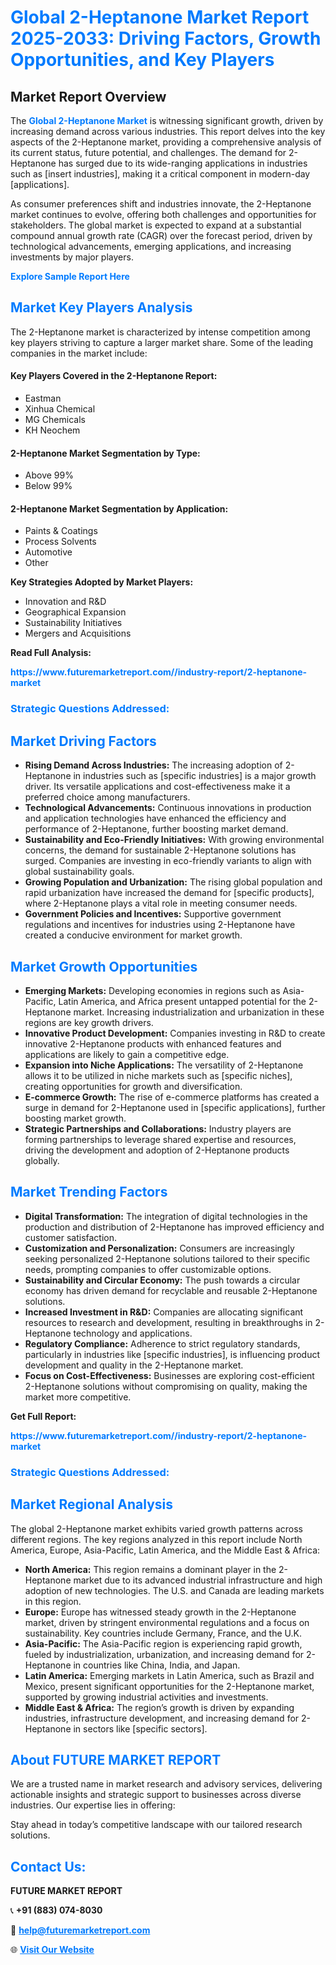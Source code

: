 <h1 style="color: #007BFF;">Global 2-Heptanone Market Report 2025-2033: Driving Factors, Growth Opportunities, and Key Players</h1>

<section id="overview">
<h2>Market Report Overview</h2>
<p>The <a href="https://www.futuremarketreport.com//industry-report/2-heptanone-market" style="color: #007BFF; text-decoration: none;"><strong>Global 2-Heptanone Market</strong></a> is witnessing significant growth, driven by increasing demand across various industries. This report delves into the key aspects of the 2-Heptanone market, providing a comprehensive analysis of its current status, future potential, and challenges. The demand for 2-Heptanone has surged due to its wide-ranging applications in industries such as [insert industries], making it a critical component in modern-day [applications].</p>
<p>As consumer preferences shift and industries innovate, the 2-Heptanone market continues to evolve, offering both challenges and opportunities for stakeholders. The global market is expected to expand at a substantial compound annual growth rate (CAGR) over the forecast period, driven by technological advancements, emerging applications, and increasing investments by major players.</p>
</section>

<section id="overview">
<p><a href="https://www.futuremarketreport.com//request-sample/reportId=47198" style="color: #007BFF; text-decoration: none;"><strong>Explore Sample Report Here</strong></a></p>
</section>

<section id="key-players">
<h2 style="color: #007BFF;">Market Key Players Analysis</h2>
<p>The 2-Heptanone market is characterized by intense competition among key players striving to capture a larger market share. Some of the leading companies in the market include:</p>
<h4>Key Players Covered in the 2-Heptanone Report:</h4>
<ul><li>Eastman</li><li>Xinhua Chemical</li><li>MG Chemicals</li><li>KH Neochem</li></ul>
<h4>2-Heptanone Market Segmentation by Type:</h4>
<ul><li>Above 99%</li><li>Below 99%</li></ul>

<h4>2-Heptanone Market Segmentation by Application:</h4>
<ul><li>Paints &amp; Coatings</li><li>Process Solvents</li><li>Automotive</li><li>Other</li></ul>
<p><strong>Key Strategies Adopted by Market Players:</strong></p>
<ul>
<li>Innovation and R&D</li>
<li>Geographical Expansion</li>
<li>Sustainability Initiatives</li>
<li>Mergers and Acquisitions</li>
</ul>
</section>

<section>
<p><strong>Read Full Analysis: </strong></p><a href="https://www.futuremarketreport.com//industry-report/2-heptanone-market" style="color: #007BFF; text-decoration: none;"><strong>https://www.futuremarketreport.com//industry-report/2-heptanone-market</strong></a>
<h3 style="color: #007BFF;">Strategic Questions Addressed:</h3>
</section>

<section id="driving-factors">
<h2 style="color: #007BFF;">Market Driving Factors</h2>
<ul>
<li><strong>Rising Demand Across Industries:</strong> The increasing adoption of 2-Heptanone in industries such as [specific industries] is a major growth driver. Its versatile applications and cost-effectiveness make it a preferred choice among manufacturers.</li>
<li><strong>Technological Advancements:</strong> Continuous innovations in production and application technologies have enhanced the efficiency and performance of 2-Heptanone, further boosting market demand.</li>
<li><strong>Sustainability and Eco-Friendly Initiatives:</strong> With growing environmental concerns, the demand for sustainable 2-Heptanone solutions has surged. Companies are investing in eco-friendly variants to align with global sustainability goals.</li>
<li><strong>Growing Population and Urbanization:</strong> The rising global population and rapid urbanization have increased the demand for [specific products], where 2-Heptanone plays a vital role in meeting consumer needs.</li>
<li><strong>Government Policies and Incentives:</strong> Supportive government regulations and incentives for industries using 2-Heptanone have created a conducive environment for market growth.</li>
</ul>
</section>

<section id="growth-opportunities">
<h2 style="color: #007BFF;">Market Growth Opportunities</h2>
<ul>
<li><strong>Emerging Markets:</strong> Developing economies in regions such as Asia-Pacific, Latin America, and Africa present untapped potential for the 2-Heptanone market. Increasing industrialization and urbanization in these regions are key growth drivers.</li>
<li><strong>Innovative Product Development:</strong> Companies investing in R&D to create innovative 2-Heptanone products with enhanced features and applications are likely to gain a competitive edge.</li>
<li><strong>Expansion into Niche Applications:</strong> The versatility of 2-Heptanone allows it to be utilized in niche markets such as [specific niches], creating opportunities for growth and diversification.</li>
<li><strong>E-commerce Growth:</strong> The rise of e-commerce platforms has created a surge in demand for 2-Heptanone used in [specific applications], further boosting market growth.</li>
<li><strong>Strategic Partnerships and Collaborations:</strong> Industry players are forming partnerships to leverage shared expertise and resources, driving the development and adoption of 2-Heptanone products globally.</li>
</ul>
</section>

<section id="trending-factors">
<h2 style="color: #007BFF;">Market Trending Factors</h2>
<ul>
<li><strong>Digital Transformation:</strong> The integration of digital technologies in the production and distribution of 2-Heptanone has improved efficiency and customer satisfaction.</li>
<li><strong>Customization and Personalization:</strong> Consumers are increasingly seeking personalized 2-Heptanone solutions tailored to their specific needs, prompting companies to offer customizable options.</li>
<li><strong>Sustainability and Circular Economy:</strong> The push towards a circular economy has driven demand for recyclable and reusable 2-Heptanone solutions.</li>
<li><strong>Increased Investment in R&D:</strong> Companies are allocating significant resources to research and development, resulting in breakthroughs in 2-Heptanone technology and applications.</li>
<li><strong>Regulatory Compliance:</strong> Adherence to strict regulatory standards, particularly in industries like [specific industries], is influencing product development and quality in the 2-Heptanone market.</li>
<li><strong>Focus on Cost-Effectiveness:</strong> Businesses are exploring cost-efficient 2-Heptanone solutions without compromising on quality, making the market more competitive.</li>
</ul>
</section>

<section>
<p><strong>Get Full Report: </strong></p><a href="https://www.futuremarketreport.com//industry-report/2-heptanone-market" style="color: #007BFF; text-decoration: none;"><strong>https://www.futuremarketreport.com//industry-report/2-heptanone-market</strong></a>
<h3 style="color: #007BFF;">Strategic Questions Addressed:</h3>
</section>


<section id="regional-analysis">
<h2 style="color: #007BFF;">Market Regional Analysis</h2>
<p>The global 2-Heptanone market exhibits varied growth patterns across different regions. The key regions analyzed in this report include North America, Europe, Asia-Pacific, Latin America, and the Middle East & Africa:</p>
<ul>
<li><strong>North America:</strong> This region remains a dominant player in the 2-Heptanone market due to its advanced industrial infrastructure and high adoption of new technologies. The U.S. and Canada are leading markets in this region.</li>
<li><strong>Europe:</strong> Europe has witnessed steady growth in the 2-Heptanone market, driven by stringent environmental regulations and a focus on sustainability. Key countries include Germany, France, and the U.K.</li>
<li><strong>Asia-Pacific:</strong> The Asia-Pacific region is experiencing rapid growth, fueled by industrialization, urbanization, and increasing demand for 2-Heptanone in countries like China, India, and Japan.</li>
<li><strong>Latin America:</strong> Emerging markets in Latin America, such as Brazil and Mexico, present significant opportunities for the 2-Heptanone market, supported by growing industrial activities and investments.</li>
<li><strong>Middle East & Africa:</strong> The region’s growth is driven by expanding industries, infrastructure development, and increasing demand for 2-Heptanone in sectors like [specific sectors].</li>
</ul>
</section>

<footer>
<h2 style="color: #007BFF;">About FUTURE MARKET REPORT</h2>
<p>We are a trusted name in market research and advisory services, delivering actionable insights and strategic support to businesses across diverse industries. Our expertise lies in offering:</p>

<p>Stay ahead in today’s competitive landscape with our tailored research solutions.</p>

<h2 style="color: #007BFF;">Contact Us:</h2>
<p><strong>FUTURE MARKET REPORT</strong></p>
<p>📞 <strong>+91 (883) 074-8030</strong></p>
<p>📧 <strong><a href="mailto:help@futuremarketreport.com" style="color: #007BFF;">help@futuremarketreport.com</a></strong></p>
<p>🌐 <strong><a href="https://www.futuremarketreport.com/" style="color: #007BFF;">Visit Our Website</a></strong></p>
</footer>